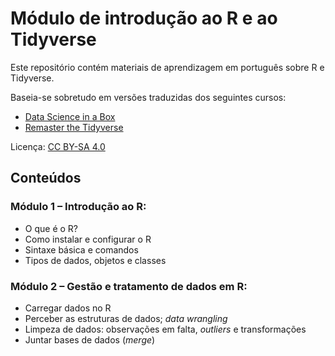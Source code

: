 # Módulo de introdução ao R e ao Tidyverse

Este repositório contém materiais de aprendizagem em português sobre R e Tidyverse.

Baseia-se sobretudo em versões traduzidas dos seguintes cursos:

- [Data Science in a Box](https://datasciencebox.org)
- [Remaster the Tidyverse](https://github.com/rstudio-education/remaster-the-tidyverse)

Licença: [CC BY-SA 4.0]("https://creativecommons.org/licenses/by-sa/4.0/")


## Conteúdos

### Módulo 1 – Introdução ao R:
- O que é o R?
- Como instalar e configurar o R
- Sintaxe básica e comandos
- Tipos de dados, objetos e classes

### Módulo 2 – Gestão e tratamento de dados em R:
- Carregar dados no R
- Perceber as estruturas de dados; _data wrangling_
- Limpeza de dados: observações em falta, _outliers_ e transformações
- Juntar bases de dados (_merge_)
